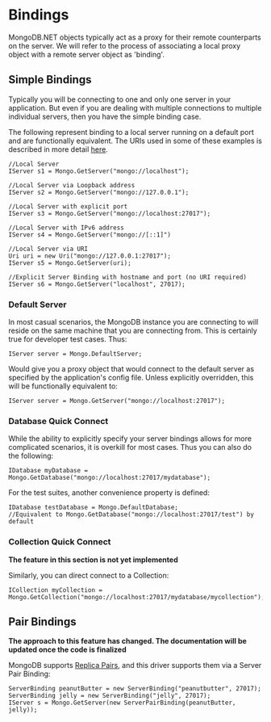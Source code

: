 # Bindings #

MongoDB.NET objects typically act as a proxy for their remote counterparts on the server. We will refer to the process of associating a local proxy object with a remote server object as  'binding'.

## Simple Bindings ##
Typically you will be connecting to one and only one server in your application. But even if you are dealing with multiple connections to multiple individual servers, then you have the simple binding case.

The following represent binding to a local server running on a default port and are functionally equivalent. The URIs used in some of these examples is described in more detail [here](UriMapping.md).

```
//Local Server
IServer s1 = Mongo.GetServer("mongo://localhost");

//Local Server via Loopback address
IServer s2 = Mongo.GetServer("mongo://127.0.0.1");

//Local Server with explicit port
IServer s3 = Mongo.GetServer("mongo://localhost:27017");

//Local Server with IPv6 address
IServer s4 = Mongo.GetServer("mongo://[::1]")

//Local Server via URI
Uri uri = new Uri("mongo://127.0.0.1:27017");
IServer s5 = Mongo.GetServer(uri);

//Explicit Server Binding with hostname and port (no URI required)
IServer s6 = Mongo.GetServer("localhost", 27017);
```


### Default Server ###

In most casual scenarios, the MongoDB instance you are connecting to will reside on the same machine that you are connecting from. This is certainly true for developer test cases. Thus:

```
IServer server = Mongo.DefaultServer;
```

Would give you a proxy object that would connect to the default server as specified by the application's config file. Unless explicitly overridden, this will be functionally equivalent to:

```
IServer server = Mongo.GetServer("mongo://localhost:27017");
```

### Database Quick Connect ###
While the ability to explicitly specify your server bindings allows for more complicated scenarios, it is overkill for most cases. Thus you can also do the following:

```
IDatabase myDatabase = Mongo.GetDatabase("mongo://localhost:27017/mydatabase");
```

For the test suites, another convenience property is defined:
```
IDatabase testDatabase = Mongo.DefaultDatabase;
//Equivalent to Mongo.GetDatabase("mongo://localhost:27017/test") by default
```

### Collection Quick Connect ###
**The feature in this section is not yet implemented**

Similarly, you can direct connect to a Collection:

```
ICollection myCollection = Mongo.GetCollection("mongo://localhost:27017/mydatabase/mycollection");
```

## Pair Bindings ##
**The approach to this feature has changed. The documentation will be updated once the code is finalized**

MongoDB supports [Replica Pairs](http://www.mongodb.org/display/DOCS/Replica+Pairs), and this driver supports them via a Server Pair Binding:

```
ServerBinding peanutButter = new ServerBinding("peanutbutter", 27017);
ServerBinding jelly = new ServerBinding("jelly", 27017);
IServer s = Mongo.GetServer(new ServerPairBinding(peanutButter, jelly));
```